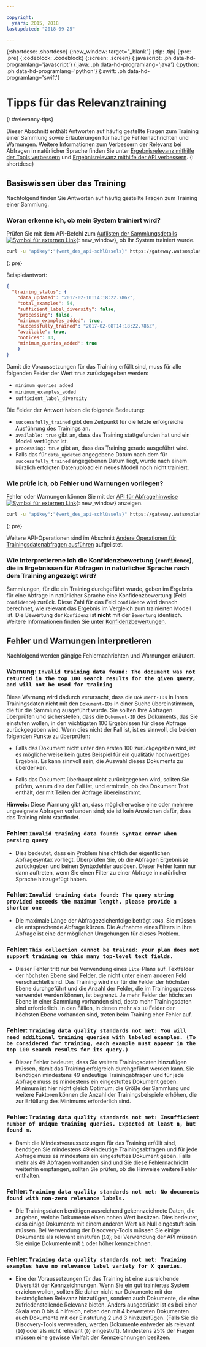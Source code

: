 ```yaml
---

copyright:
  years: 2015, 2018
lastupdated: "2018-09-25"

---
```


{:shortdesc: .shortdesc}
{:new_window: target="_blank"}
{:tip: .tip}
{:pre: .pre}
{:codeblock: .codeblock}
{:screen: .screen}
{:javascript: .ph data-hd-programlang='javascript'}
{:java: .ph data-hd-programlang='java'}
{:python: .ph data-hd-programlang='python'}
{:swift: .ph data-hd-programlang='swift'}

# Tipps für das Relevanztraining
{: #relevancy-tips}

 Dieser Abschnitt enthält Antworten auf häufig gestellte Fragen zum Training einer Sammlung sowie Erläuterungen für häufige Fehlernachrichten und Warnungen. Weitere Informationen zum Verbessern der Relevanz bei Abfragen in natürlicher Sprache finden Sie unter [Ergebnisrelevanz mithilfe der Tools verbessern](/docs/services/discovery/train-tooling.html) und [Ergebnisrelevanz mithilfe der API verbessern](/docs/services/discovery/train.html).
{: shortdesc}

## Basiswissen über das Training

Nachfolgend finden Sie Antworten auf häufig gestellte Fragen zum Training einer Sammlung.

### Woran erkenne ich, ob mein System trainiert wird?

Prüfen Sie mit dem API-Befehl zum [Auflisten der Sammlungsdetails ![Symbol für externen Link](../../icons/launch-glyph.svg "Symbol für externen Link")](https://www.ibm.com/watson/developercloud/discovery/api/v1/?curl#list-collection-details){: new_window}, ob Ihr System trainiert wurde.  

```bash
curl -u "apikey":"{wert_des_api-schlüssels}" https://gateway.watsonplatform.net/discovery/api/v1/environments/{umgebungs-id}/collections/{sammlungs-id}?version=2017-11-07"
```
{: pre}

Beispielantwort:

```json
{
  "training_status": {
    "data_updated": "2017-02-10T14:18:22.786Z",
    "total_examples": 54,
    "sufficient_label_diversity": false,
    "processing": false,
    "minimum_examples_added": true,
    "successfully_trained": "2017-02-08T14:18:22.786Z",
    "available": true,
    "notices": 13,
    "minimum_queries_added": true    
    }
}
```

Damit die Voraussetzungen für das Training erfüllt sind, muss für alle folgenden Felder der Wert `true` zurückgegeben werden:
- `minimum_queries_added`
- `minimum_examples_added`
- `sufficient_label_diversity`   

Die Felder der Antwort haben die folgende Bedeutung:
- `successfully_trained` gibt den Zeitpunkt für die letzte erfolgreiche Ausführung des Trainings an.
- `available: true` gibt an, dass das Training stattgefunden hat und ein Modell verfügbar ist.
- `processing: true` gibt an, dass das Training gerade ausgeführt wird.
-  Falls das für `data_updated` angegebene Datum nach dem für `successfully_trained` angegebenen Datum liegt, wurde nach einem kürzlich erfolgten Datenupload ein neues Modell noch nicht trainiert.  

### Wie prüfe ich, ob Fehler und Warnungen vorliegen?

Fehler oder Warnungen können Sie mit der [API für Abfragehinweise ![Symbol für externen Link](../../icons/launch-glyph.svg "Symbol für externen Link")](http://www.ibm.com/watson/developercloud/discovery/api/v1/#query-notices){: new_window} anzeigen.  

```bash
curl -u "apikey":"{wert_des_api-schlüssels}" https://gateway.watsonplatform.net/discovery/api/v1/environments/{umgebungs-id}/collections/{sammlungs-id}/notices?version=2017-11-07"
```
{: pre}

Weitere API-Operationen sind im Abschnitt [Andere Operationen für Trainingsdatenabfragen ausführen](/docs/services/discovery/train.html#training-data-operations) aufgelistet.

### Wie interpretierene ich die Konfidenzbewertung (`confidence`), die in Ergebnissen für Abfragen in natürlicher Sprache nach dem Training angezeigt wird?

Sammlungen, für die ein Training durchgeführt wurde, geben im Ergebnis für eine Abfrage in natürlicher Sprache eine Konfidenzbewertung (Feld `confidence`) zurück. Diese Zahl für das Feld `confidence` wird danach berechnet, wie relevant das Ergebnis im Vergleich zum trainierten Modell ist. Die Bewertung der `Konfidenz` ist **nicht** mit der `Bewertung` identisch. Weitere Informationen finden Sie unter [Konfidenzbewertungen](/docs/services/discovery/train-tooling.html#confidence).  

## Fehler und Warnungen interpretieren

Nachfolgend werden gängige Fehlernachrichten und Warnungen erläutert.

### Warnung: `Invalid training data found: The document was not returned in the top 100 search results for the given query, and will not be used for training`

Diese Warnung wird dadurch verursacht, dass die `Dokument-IDs` in Ihren Trainingsdaten nicht mit den `Dokument-IDs` in einer Suche übereinstimmen, die für die Sammlung ausgeführt wurde. Sie sollten Ihre Abfragen überprüfen und sicherstellen, dass die `Dokument-ID` des Dokuments, das Sie einstufen wollen, in den wichtigsten 100 Ergebnissen für diese Abfrage zurückgegeben wird. Wenn dies nicht der Fall ist, ist es sinnvoll, die beiden folgenden Punkte zu überprüfen:  

- Falls das Dokument nicht unter den ersten 100 zurückgegeben wird, ist es möglicherweise kein gutes Beispiel für ein qualitätiv hochwertiges Ergebnis. Es kann sinnvoll sein, die Auswahl dieses Dokuments zu überdenken.  

- Falls das Dokument überhaupt nicht zurückgegeben wird, sollten Sie prüfen, warum dies der Fall ist, und ermitteln, ob das Dokument Text enthält, der mit Teilen der Abfrage übereinstimmt.  

**Hinweis:** Diese Warnung gibt an, dass möglicherweise eine oder mehrere ungeeignete Abfragen vorhanden sind; sie ist kein Anzeichen dafür, dass das Training nicht stattfindet.  

### Fehler: `Invalid training data found: Syntax error when parsing query`

- Dies bedeutet, dass ein Problem hinsichtlich der eigentlichen Abfragesyntax vorliegt. Überprüfen Sie, ob die Abfragen Ergebnisse zurückgeben und keinen Syntaxfehler auslösen. Dieser Fehler kann nur dann auftreten, wenn Sie einen Filter zu einer Abfrage in natürlicher Sprache hinzugefügt haben.

### Fehler: `Invalid training data found: The query string provided exceeds the maximum length, please provide a shorter one`

- Die maximale Länge der Abfragezeichenfolge beträgt `2048`. Sie müssen die entsprechende Abfrage kürzen. Die Aufnahme eines Filters in Ihre Abfrage ist eine der möglichen Umgehungen für dieses Problem.  

### Fehler: `This collection cannot be trained: your plan does not support training on this many top-level text fields.`

- Dieser Fehler tritt nur bei Verwendung eines `Lite`-Plans auf. Textfelder der höchsten Ebene sind Felder, die nicht unter einem anderen Feld verschachtelt sind. Das Training wird nur für die Felder der höchsten Ebene durchgeführt und die Anzahl der Felder, die im Trainingsprozess verwendet werden können, ist begrenzt. Je mehr Felder der höchsten Ebene in einer Sammlung vorhanden sind, desto mehr Trainingsdaten sind erforderlich. In den Fällen, in denen mehr als `10` Felder der höchsten Ebene vorhanden sind, treten beim Training eher Fehler auf. 

### Fehler: `Training data quality standards not met: You will need additional training queries with labeled examples. (To be considered for training, each example must appear in the top 100 search results for its query.)`

- Dieser Fehler bedeutet, dass Sie weitere Trainingsdaten hinzufügen müssen, damit das Training erfolgreich durchgeführt werden kann. Sie benötigen mindestens 49 endeutige Trainingabfragen und für jede Abfrage muss es mindestens ein eingestuftes Dokument geben. Minimum ist hier nicht gleich Optimum; die Größe der Sammlung und weitere Faktoren können die Anzahl der Trainingsbeispiele erhöhen, die zur Erfüllung des Minimums erforderlich sind.  

### Fehler: `Training data quality standards not met: Insufficient number of unique training queries. Expected at least n, but found m.`

- Damit die Mindestvoraussetzungen für das Training erfüllt sind, benötigen Sie mindestens 49 eindeutige Trainingsabfragen und für jede Abfrage muss es mindestens ein eingestuftes Dokument geben. Falls mehr als 49 Abfragen vorhanden sind und Sie diese Fehlernachricht weiterhin empfangen, sollten Sie prüfen, ob die Hinweise weitere Fehler enthalten.  

### Fehler: `Training data quality standards not met: No documents found with non-zero relevance labels.`

- Die Trainingsdaten benötigen ausreichend gekennzeichnete Daten, die angeben, welche Dokumente einen hohen Wert besitzen. Dies bedeutet, dass einige Dokumente mit einem anderen Wert als Null eingestuft sein müssen. Bei Verwendung der Discovery-Tools müssen Sie einige Dokumente als relevant einstufen (`10`); bei Verwendung der API müssen Sie einige Dokumente mit `1` oder höher kennzeichnen.   

### Fehler: `Training data quality standards not met: Training examples have no relevance label variety for X queries.`

- Eine der Voraussetzungen für das Training ist eine ausreichende Diversität der Kennzeichnungen. Wenn Sie ein gut trainiertes System erzielen wollen, sollten Sie daher nicht nur Dokumente mit der bestmöglichen Relevanz hinzufügen, sondern auch Dokumente, die eine zufriedenstellende Relevanz bieten. Anders ausgedrückt ist es bei einer Skala von 0 bis 4 hilfreich, neben den mit 4 bewerteten Dokumenten auch Dokumente mit der Einstufung 2 und 3 hinzuzufügen. (Falls Sie die Discovery-Tools verwenden, werden Dokumente entweder als relevant (`10`) oder als nicht relevant (`0`) eingestuft). Mindestens 25% der Fragen müssen eine gewisse Vielfalt der Kennzeichnungen besitzen.   
